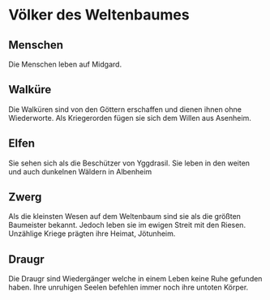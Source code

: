 # Völker des Weltenbaumes

## Menschen
Die Menschen leben auf Midgard. 

## Walküre
Die Walküren sind von den Göttern erschaffen und dienen ihnen ohne Wiederworte. Als Kriegerorden fügen sie sich dem Willen aus Asenheim. 

## Elfen
Sie sehen sich als die Beschützer von Yggdrasil. Sie leben in den weiten und auch dunkelnen Wäldern in Albenheim

## Zwerg
Als die kleinsten Wesen auf dem Weltenbaum sind sie als die größten Baumeister bekannt. Jedoch leben sie im ewigen Streit mit den Riesen. Unzählige Kriege prägten ihre Heimat, Jötunheim.

## Draugr
Die Draugr sind Wiedergänger welche in einem Leben keine Ruhe gefunden haben. Ihre unruhigen Seelen befehlen immer noch ihre untoten Körper.
